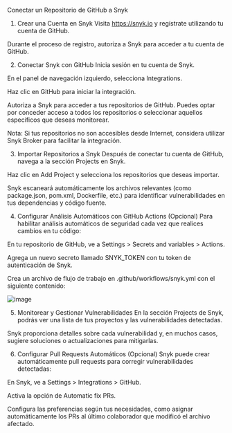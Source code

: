 Conectar un Repositorio de GitHub a Snyk
1. Crear una Cuenta en Snyk
Visita https://snyk.io y regístrate utilizando tu cuenta de GitHub.

Durante el proceso de registro, autoriza a Snyk para acceder a tu cuenta de GitHub.

2. Conectar Snyk con GitHub
Inicia sesión en tu cuenta de Snyk.

En el panel de navegación izquierdo, selecciona Integrations.

Haz clic en GitHub para iniciar la integración.

Autoriza a Snyk para acceder a tus repositorios de GitHub. Puedes optar por conceder acceso a todos los repositorios o seleccionar aquellos específicos que deseas monitorear.

Nota: Si tus repositorios no son accesibles desde Internet, considera utilizar Snyk Broker para facilitar la integración.

3. Importar Repositorios a Snyk
Después de conectar tu cuenta de GitHub, navega a la sección Projects en Snyk.

Haz clic en Add Project y selecciona los repositorios que deseas importar.

Snyk escaneará automáticamente los archivos relevantes (como package.json, pom.xml, Dockerfile, etc.) para identificar vulnerabilidades en tus dependencias y código fuente.

4. Configurar Análisis Automáticos con GitHub Actions (Opcional)
Para habilitar análisis automáticos de seguridad cada vez que realices cambios en tu código:

En tu repositorio de GitHub, ve a Settings > Secrets and variables > Actions.

Agrega un nuevo secreto llamado SNYK_TOKEN con tu token de autenticación de Snyk.

Crea un archivo de flujo de trabajo en .github/workflows/snyk.yml con el siguiente contenido:

![image](https://github.com/user-attachments/assets/ead0452f-4fcc-4400-a993-5839bfe773a1)


5. Monitorear y Gestionar Vulnerabilidades
En la sección Projects de Snyk, podrás ver una lista de tus proyectos y las vulnerabilidades detectadas.

Snyk proporciona detalles sobre cada vulnerabilidad y, en muchos casos, sugiere soluciones o actualizaciones para mitigarlas.

6. Configurar Pull Requests Automáticos (Opcional)
Snyk puede crear automáticamente pull requests para corregir vulnerabilidades detectadas:

En Snyk, ve a Settings > Integrations > GitHub.

Activa la opción de Automatic fix PRs.

Configura las preferencias según tus necesidades, como asignar automáticamente los PRs al último colaborador que modificó el archivo afectado.


